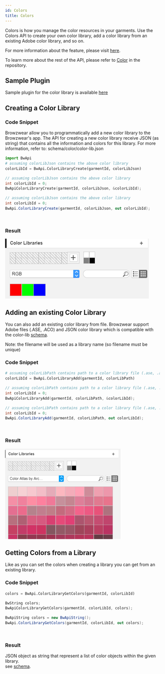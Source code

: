 ```yaml
---
id: Colors
title: Colors
---
```

Colors is how you manage the color resources in your garments. Use the Colors API to create your own color library, add a color library from an existing Adobe color library, and so on.

For more information about the feature, please visit <a href="https://support.browzwear.com/VStitcher/Materials/color-libs.htm" target="_blank">here</a>.

To learn more about the rest of the API, please refer to <a href="https://gitlab.com/browzwear/share/open-platform/client-api/-/blob/master/BWPlugin/include/AssetManagement/BWPluginAPI_Color.h" target="_blank">Color</a> in the repository.

## Sample Plugin
Sample plugin for the color library is available <a href="https://gitlab.com/browzwear/share/open-platform/client-api/-/tree/master/sample-plugins/python/color-library" target="_blank">here</a>

## Creating a Color Library
### Code Snippet
Browzwear allow you to programmatically add a new color library to the Browzwear's app.
The API for creating a new color library receive JSON (as string) that contains all the information and colors for this library. For more information, refer to: schema/color/color-lib.json

<!--DOCUSAURUS_CODE_TABS-->

<!--Python-->

```python
import BwApi
# assuming colorLibJson contains the above color library
colorLibId = BwApi.ColorLibraryCreate(garmentId, colorLibJson)
```
<!--C++-->
```cpp
// assuming colorLibJson contains the above color library
int colorLibId = 0;
BwApiColorLibraryCreate(garmentId, colorLibJson, &colorLibId);
```
<!--C#-->
```csharp
// assuming colorLibJson contains the above color library
int colorLibId = 0;
BwApi.ColorLibraryCreate(garmentId, colorLibJson, out colorLibId);
```
<!--END_DOCUSAURUS_CODE_TABS-->

<br/>

### Result
![](../assets/color/adding-rgb.png)

## Adding an existing Color Library
You can also add an existing color library from file. Browzwear support Adobe files (.ASE, .ACO) and JSON color library which is compatible with the color-lib <a href="https://gitlab.com/browzwear/share/open-platform/client-api/-/blob/master/BWPlugin/schema/api/v1.0/color/color_lib.json" target="_blank">schema</a>.

Note: the filename will be used as a library name (so filename must be unique)

### Code Snippet

<!--DOCUSAURUS_CODE_TABS-->

<!--Python-->


```python
# assuming colorLibPath contains path to a color library file (.ase, .aco or .json).
colorLibId = BwApi.ColorLibraryAdd(garmentId, colorLibPath)
```
<!--C++-->
```cpp
// assuming colorLibPath contains path to a color library file (.ase, .aco or .json).
int colorLibId = 0;
BwApiColorLibraryAdd(garmentId, colorLibPath, &colorLibId);
```
<!--C#-->
```csharp
// assuming colorLibPath contains path to a color library file (.ase, .aco or .json).
int colorLibId = 0;
BwApi.ColorLibraryAdd(garmentId, colorLibPath, out colorLibId);
```
<!--END_DOCUSAURUS_CODE_TABS-->
<br/>

### Result
![](../assets/color/existing-colors.png)

## Getting Colors from a Library
Like as you can set the colors when creating a library you can get  from an existing library. 

### Code Snippet

<!--DOCUSAURUS_CODE_TABS-->

<!--Python-->
```python
colors = BwApi.ColorLibraryGetColors(garmentId, colorLibId)
```
<!--C++-->
```cpp
BwString colors;
BwApiColorLibraryGetColors(garmentId, colorLibId, colors);
```
<!--C#-->
```csharp
BwApiString colors = new BwApiString();
BwApi.ColorLibraryGetColors(garmentId, colorLibId, out colors);
```
<!--END_DOCUSAURUS_CODE_TABS-->
<br/>

### Result
JSON object as string that represent a list of color objects within the given library.<br> see <a href="https://gitlab.com/browzwear/share/open-platform/client-api/-/blob/master/BWPlugin/schema/api/v1.0/color/color.json" target="_blank">schema</a>. 
